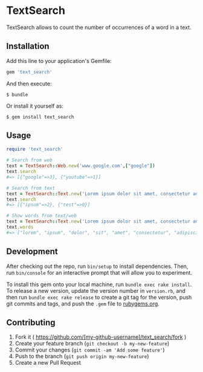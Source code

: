 # TextSearch
TextSearch allows to count the number of occurrences of a word in a text.

## Installation

Add this line to your application's Gemfile:

```ruby
gem 'text_search'
```

And then execute:

    $ bundle

Or install it yourself as:

    $ gem install text_search

## Usage

```ruby
require 'text_search'

# Search from web
text = TextSearch::Web.new('www.google.com',["google"])
text.search
#=> [{"google"=>3}, {"youtube"=>1}]

# Search from text
text = TextSearch::Text.new('Lorem ipsum dolor sit amet, consectetur adipiscing elit. Integer nec odio. Praesent libero. Sed cursus ante dapibus diam. Sed nisi. Nulla quis sem at nibh elementum imperdiet. Duis sagittis ipsum. Praesent mauris. Fusce nec tellus sed augue semper porta. Mauris massa. Vestibulum lacinia arcu eget nulla. Class aptent taciti sociosqu ad litora torquent per conubia nostra, per inceptos himenaeos.',["ipsum","test"])
text.search
#=> [{"ipsum"=>2}, {"test"=>0}]

# Show words from text/web
text = TextSearch::Text.new('Lorem ipsum dolor sit amet, consectetur adipiscing elit. Integer nec odio. Praesent libero. Sed cursus ante dapibus diam. Sed nisi. Nulla quis sem at nibh elementum imperdiet. Duis sagittis ipsum. Praesent mauris. Fusce nec tellus sed augue semper porta. Mauris massa. Vestibulum lacinia arcu eget nulla. Class aptent taciti sociosqu ad litora torquent per conubia nostra, per inceptos himenaeos.')
text.words
#=> ["lorem", "ipsum", "dolor", "sit", "amet", "consectetur", "adipiscing", "elit", "integer", "nec", "odio", "praesent", "libero", "sed", "cursus", "ante", "dapibus", "diam", "sed", "nisi", "nulla", "quis", "sem", "at", "nibh", "elementum", "imperdiet", "duis", "sagittis", "ipsum", "praesent", "mauris", "fusce", "nec", "tellus", "sed", "augue", "semper", "porta", "mauris", "massa", "vestibulum", "lacinia", "arcu", "eget", "nulla", "class", "aptent", "taciti", "sociosqu", "ad", "litora", "torquent", "per", "conubia", "nostra", "per", "inceptos", "himenaeos"]

```

## Development

After checking out the repo, run `bin/setup` to install dependencies. Then, run `bin/console` for an interactive prompt that will allow you to experiment.

To install this gem onto your local machine, run `bundle exec rake install`. To release a new version, update the version number in `version.rb`, and then run `bundle exec rake release` to create a git tag for the version, push git commits and tags, and push the `.gem` file to [rubygems.org](https://rubygems.org).

## Contributing

1. Fork it ( https://github.com/[my-github-username]/text_search/fork )
2. Create your feature branch (`git checkout -b my-new-feature`)
3. Commit your changes (`git commit -am 'Add some feature'`)
4. Push to the branch (`git push origin my-new-feature`)
5. Create a new Pull Request
